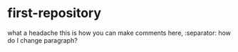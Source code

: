 first-repository
================
what a headache
this is how you can make comments here, :separator:
how do I change paragraph?
